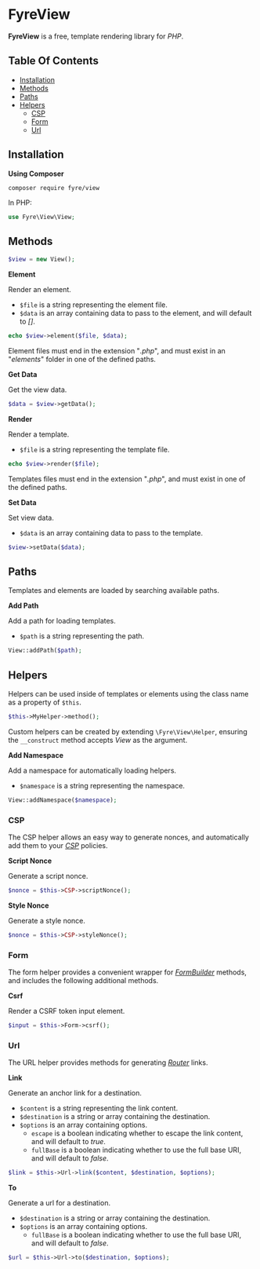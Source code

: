 # FyreView

**FyreView** is a free, template rendering library for *PHP*.


## Table Of Contents
- [Installation](#installation)
- [Methods](#methods)
- [Paths](#paths)
- [Helpers](#helpers)
    - [CSP](#csp)
    - [Form](#form)
    - [Url](#url)



## Installation

**Using Composer**

```
composer require fyre/view
```

In PHP:

```php
use Fyre\View\View;
```


## Methods

```php
$view = new View();
```

**Element**

Render an element.

- `$file` is a string representing the element file.
- `$data` is an array containing data to pass to the element, and will default to *[]*.

```php
echo $view->element($file, $data);
```

Element files must end in the extension "*.php*", and must exist in an "*elements*" folder in one of the defined paths.

**Get Data**

Get the view data.

```php
$data = $view->getData();
```

**Render**

Render a template.

- `$file` is a string representing the template file.

```php
echo $view->render($file);
```

Templates files must end in the extension "*.php*", and must exist in one of the defined paths.

**Set Data**

Set view data.

- `$data` is an array containing data to pass to the template.

```php
$view->setData($data);
```


## Paths

Templates and elements are loaded by searching available paths.

**Add Path**

Add a path for loading templates.

- `$path` is a string representing the path.

```php
View::addPath($path);
```


## Helpers

Helpers can be used inside of templates or elements using the class name as a property of `$this`.

```php
$this->MyHelper->method();
```

Custom helpers can be created by extending `\Fyre\View\Helper`, ensuring the `__construct` method accepts *View* as the argument.

**Add Namespace**

Add a namespace for automatically loading helpers.

- `$namespace` is a string representing the namespace.

```php
View::addNamespace($namespace);
```

### CSP

The CSP helper allows an easy way to generate nonces, and automatically add them to your [*CSP*](https://github.com/elusivecodes/FyreCSP) policies.

**Script Nonce**

Generate a script nonce.

```php
$nonce = $this->CSP->scriptNonce();
```

**Style Nonce**

Generate a style nonce.

```php
$nonce = $this->CSP->styleNonce();
```

### Form

The form helper provides a convenient wrapper for [*FormBuilder*](https://github.com/elusivecodes/FyreFormBuilder) methods, and includes the following additional methods.

**Csrf**

Render a CSRF token input element.

```php
$input = $this->Form->csrf();
```

### Url

The URL helper provides methods for generating [*Router*](https://github.com/elusivecodes/FyreRouter) links.

**Link**

Generate an anchor link for a destination.

- `$content` is a string representing the link content.
- `$destination` is a string or array containing the destination.
- `$options` is an array containing options.
    - `escape` is a boolean indicating whether to escape the link content, and will default to *true*.
    - `fullBase` is a boolean indicating whether to use the full base URI, and will default to *false*.

```php
$link = $this->Url->link($content, $destination, $options);
```

**To**

Generate a url for a destination.

- `$destination` is a string or array containing the destination.
- `$options` is an array containing options.
    - `fullBase` is a boolean indicating whether to use the full base URI, and will default to *false*.

```php
$url = $this->Url->to($destination, $options);
```